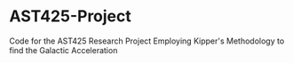 # AST425-Project
Code for the AST425 Research Project Employing Kipper's Methodology to find the Galactic Acceleration
